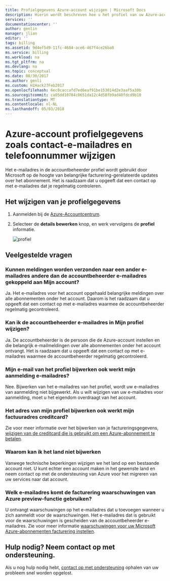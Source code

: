 ```yaml
---
title: Profielgegevens Azure-account wijzigen | Microsoft Docs
description: Hierin wordt beschreven hoe u het profiel van uw Azure-account wijzigen en antwoorden op de veelgestelde vragen zoals waarom u land in het Azure-Accountcentrum niet wijzigen
services: ''
documentationcenter: ''
author: genlin
manager: jlian
editor: ''
tags: billing
ms.assetid: 9d4ef5d9-11fc-4684-ace6-467f4ce26ba8
ms.service: billing
ms.workload: na
ms.tgt_pltfrm: na
ms.devlang: na
ms.topic: conceptual
ms.date: 08/30/2017
ms.author: genli
ms.custom: H1Hack27Feb2017
ms.openlocfilehash: 6ec0caccafd7ed6eaf91be153014d2e3aaf5a30b
ms.sourcegitcommit: ca05dd10784c0651da12c4d58fb9ad40fdcd9b10
ms.translationtype: MT
ms.contentlocale: nl-NL
ms.lasthandoff: 05/03/2018
---
```

# <a name="change-your-azure-account-profile-information-such-as-contact-email-address-and-phone-number"></a>Azure-account profielgegevens zoals contact-e-mailadres en telefoonnummer wijzigen

Het e-mailadres in de accountbeheerder profiel wordt gebruikt door Microsoft op de hoogte van belangrijke facturering-gerelateerde updates over het abonnement. Het is raadzaam dat u opgeeft dat een contact op met e-mailadres dat je regelmatig controleren.

## <a name="how-to-change-your-profile-information"></a>Het wijzigen van je profielgegevens

1. Aanmelden bij de [Azure-Accountcentrum](https://account.azure.com/Profile).
1. Selecteer de **details bewerken** knop, en werk vervolgens de **profiel** informatie.

   ![profiel](./media/billing-how-to-change-azure-account-profile/profile.png)

## <a name="frequently-asked-questions"></a>Veelgestelde vragen

### <a name="can-notifications-be-sent-to-a-different-email-address-other-than-the-account-administrator-email-address-associated-with-my-account"></a>Kunnen meldingen worden verzonden naar een ander e-mailadres andere dan de accountbeheerder e-mailadres gekoppeld aan Mijn account?

Ja. Het e-mailadres voor het account opgehaald belangrijke meldingen over alle abonnementen onder het account. Daarom is het raadzaam dat u opgeeft dat een contact op met e-mailadres waarmee de accountbeheerder regelmatig gecontroleerd.

### <a name="can-i-change-the-account-administrator-email-address-in-my-profile"></a>Kan ik de accountbeheerder e-mailadres in Mijn profiel wijzigen?

Ja. De accountbeheerder is de persoon die de Azure-account instellen en die belangrijk e-mailmeldingen over alle abonnementen onder het account ontvangt. Het is raadzaam dat u opgeeft dat een contact op met e-mailadres waarmee de accountbeheerder regelmatig gecontroleerd.

### <a name="does-updating-my-profile-email-also-update-my-login-email-address"></a>Mijn e-mail van het profiel bijwerken ook werkt mijn aanmelding e-mailadres?

Nee. Bijwerken van het e-mailadres van het profiel, wordt uw e-mailadres van aanmelding niet bijgewerkt. Als u wilt wijzigen van uw e-mailadres voor aanmelding, moet u het eigendom overdraagt van het account.

### <a name="does-updating-my-profile-address-also-update-my-credit-card-billing-address"></a>Het adres van mijn profiel bijwerken ook werkt mijn factuuradres creditcard?

Zie voor meer informatie over het bijwerken van je factureringsgegevens, [wijzigen van de creditcard die is gebruikt om een Azure-abonnement te betalen](billing-how-to-change-credit-card.md).

### <a name="why-cant-i-update-the-country"></a>Waarom kan ik het land niet bijwerken

Vanwege technische beperkingen wijzigen we het land op een bestaande account niet. U kunt echter een account maken in het gewenste land en neem contact op met de ondersteuning van Azure voor het migreren van uw services naar dat account.

### <a name="what-email-address-does-the-azure-billing-alerts-preview-feature-use"></a>Welk e-mailadres komt de facturering waarschuwingen van Azure preview-functie gebruiken?

U ontvangt waarschuwingen op het e-mailadres dat u toevoegen wanneer u zich aanmeldt voor de waarschuwingen. Het e-mailadres dat is gebruikt voor de waarschuwingen is gescheiden van de accountbeheerder e-mailadres. Zie voor meer informatie [waarschuwingen voor uw Microsoft Azure-abonnementen facturering instellen](billing-set-up-alerts.md).

## <a name="need-help-contact-support"></a>Hulp nodig? Neem contact op met ondersteuning.

Als u nog hulp nodig hebt, [contact op met ondersteuning](https://portal.azure.com/?#blade/Microsoft_Azure_Support/HelpAndSupportBlade) ophalen van uw probleem snel worden opgelost. 

